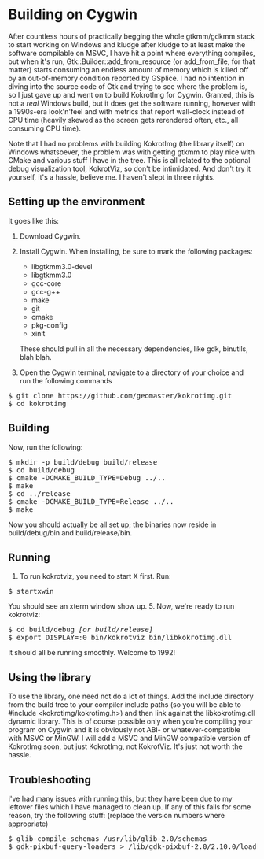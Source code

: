 # Building on Cygwin

After countless hours of practically begging the whole gtkmm/gdkmm 
stack to start working on Windows and kludge after kludge to at least 
make the software compilable on MSVC, I have hit a point where 
everything compiles, but when it's run, Gtk::Builder::add_from_resource 
(or add_from_file, for that matter) starts consuming an endless amount 
of memory which is killed off by an out-of-memory condition reported 
by GSplice. I had no intention in diving into the source code of Gtk 
and trying to see where the problem is, so I just gave up and went on 
to build KokrotImg for Cygwin. Granted, this is not a *real* Windows 
build, but it does get the software running, however with a 1990s-era 
look'n'feel and with metrics that report wall-clock instead of CPU time 
(heavily skewed as the screen gets rerendered often, etc., all 
consuming CPU time).

Note that I had no problems with building KokrotImg (the library 
itself) on Windows whatsoever, the problem was with getting gtkmm to
play nice with CMake  and various stuff I have in the tree. This is all 
related to the optional debug visualization tool, KokrotViz, so don't 
be intimidated. And don't try it yourself, it's a hassle, believe me.
I haven't slept in three nights.

## Setting up the environment

It goes like this:

1. Download Cygwin.
2. Install Cygwin. When installing, be sure to mark the following 
   packages:
    * libgtkmm3.0-devel
    * libgtkmm3.0
    * gcc-core
    * gcc-g++
    * make
    * git
    * cmake
    * pkg-config
    * xinit

   These should pull in all the necessary dependencies, like gdk, 
   binutils, blah blah.
3. Open the Cygwin terminal, navigate to a directory of your choice and
   run the following commands
<pre>
$ git clone https://github.com/geomaster/kokrotimg.git
$ cd kokrotimg
</pre>

## Building

Now, run the following:

<pre>
$ mkdir -p build/debug build/release
$ cd build/debug
$ cmake -DCMAKE_BUILD_TYPE=Debug ../..
$ make
$ cd ../release
$ cmake -DCMAKE_BUILD_TYPE=Release ../..
$ make
</pre>

Now you should actually be all set up; the binaries now reside in 
build/debug/bin and build/release/bin.


## Running

1. To run kokrotviz, you need to start X first. Run:
<pre>
$ startxwin
</pre>
   You should see an xterm window show up.
5. Now, we're ready to run kokrotviz:
<pre>
$ cd build/debug <em>[or build/release]</em>
$ export DISPLAY=:0 bin/kokrotviz bin/libkokrotimg.dll
</pre>

It should all be running smoothly. Welcome to 1992!


## Using the library

To use the library, one need not do a lot of things. Add the include
directory from the build tree to your compiler include paths (so you
will be able to #include <kokrotimg/kokrotimg.h>) and then link against
the libkokrotimg.dll dynamic library. This is of course possible only
when you're compiling your program on Cygwin and it is obviously not
ABI- or whatever-compatible with MSVC or MinGW. I will add a MSVC and
MinGW compatible version of KokrotImg soon, but just KokrotImg, not
KokrotViz. It's just not worth the hassle.


## Troubleshooting

I've had many issues with running this, but they have been due to my 
leftover files which I have managed to clean up. If any of this fails 
for some reason, try the following stuff: (replace the version numbers 
where appropriate)
<pre>
$ glib-compile-schemas /usr/lib/glib-2.0/schemas
$ gdk-pixbuf-query-loaders > /lib/gdk-pixbuf-2.0/2.10.0/loaders.cache
</pre>
